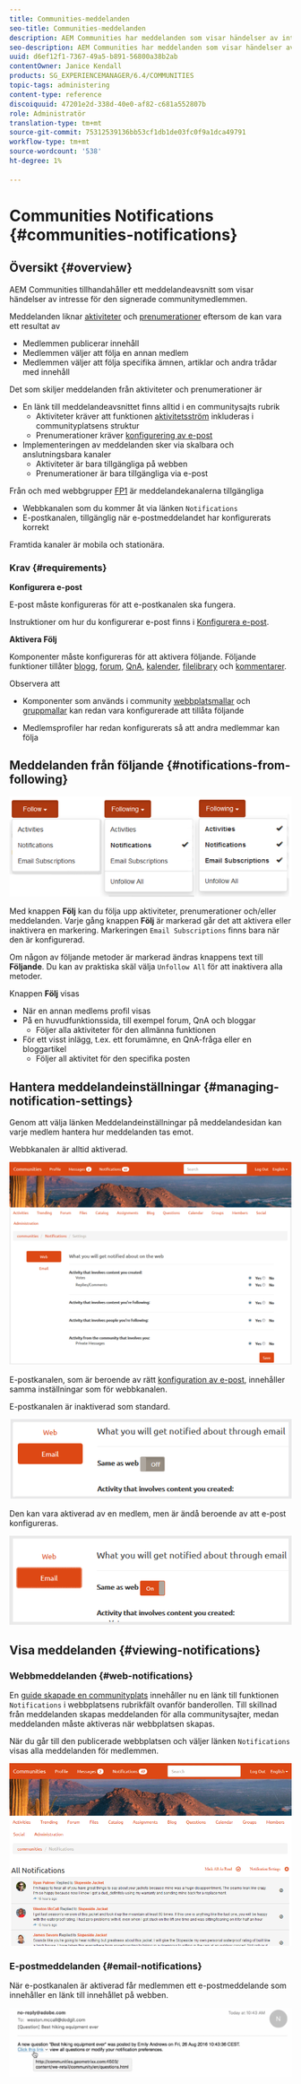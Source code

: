```yaml
---
title: Communities-meddelanden
seo-title: Communities-meddelanden
description: AEM Communities har meddelanden som visar händelser av intresse för den inloggade communitymedlemmen
seo-description: AEM Communities har meddelanden som visar händelser av intresse för den inloggade communitymedlemmen
uuid: d6ef12f1-7367-49a5-b891-56800a38b2ab
contentOwner: Janice Kendall
products: SG_EXPERIENCEMANAGER/6.4/COMMUNITIES
topic-tags: administering
content-type: reference
discoiquuid: 47201e2d-338d-40e0-af82-c681a552807b
role: Administratör
translation-type: tm+mt
source-git-commit: 75312539136bb53cf1db1de03fc0f9a1dca49791
workflow-type: tm+mt
source-wordcount: '538'
ht-degree: 1%

---
```



# Communities Notifications {#communities-notifications}

## Översikt {#overview}

AEM Communities tillhandahåller ett meddelandeavsnitt som visar händelser av intresse för den signerade communitymedlemmen.

Meddelanden liknar [aktiviteter](essentials-activities.md) och [prenumerationer](subscriptions.md) eftersom de kan vara ett resultat av

* Medlemmen publicerar innehåll
* Medlemmen väljer att följa en annan medlem
* Medlemmen väljer att följa specifika ämnen, artiklar och andra trådar med innehåll

Det som skiljer meddelanden från aktiviteter och prenumerationer är

* En länk till meddelandeavsnittet finns alltid i en communitysajts rubrik
   * Aktiviteter kräver att funktionen [aktivitetsström](functions.md#activity-stream-function) inkluderas i communityplatsens struktur
   * Prenumerationer kräver [konfigurering av e-post](email.md)
* Implementeringen av meddelanden sker via skalbara och anslutningsbara kanaler
   * Aktiviteter är bara tillgängliga på webben
   * Prenumerationer är bara tillgängliga via e-post

Från och med webbgrupper [FP1](deploy-communities.md#latestfeaturepack) är meddelandekanalerna tillgängliga

* Webbkanalen som du kommer åt via länken `Notifications`
* E-postkanalen, tillgänglig när e-postmeddelandet har konfigurerats korrekt

Framtida kanaler är mobila och stationära.

### Krav {#requirements}

**Konfigurera e-post**

E-post måste konfigureras för att e-postkanalen ska fungera.

Instruktioner om hur du konfigurerar e-post finns i [Konfigurera e-post](analytics.md).

**Aktivera Följ**

Komponenter måste konfigureras för att aktivera följande. Följande funktioner tillåter [blogg](blog-feature.md), [forum](forum.md), [QnA](working-with-qna.md), [kalender](calendar.md), [filelibrary](file-library.md) och [kommentarer](comments.md).

Observera att

* Komponenter som används i community [webbplatsmallar](sites.md) och [gruppmallar](tools-groups.md) kan redan vara konfigurerade att tillåta följande

* Medlemsprofiler har redan konfigurerats så att andra medlemmar kan följa

## Meddelanden från följande {#notifications-from-following}

![chlimage_1-254](assets/chlimage_1-254.png)

Med knappen **Följ** kan du följa upp aktiviteter, prenumerationer och/eller meddelanden. Varje gång knappen **Följ** är markerad går det att aktivera eller inaktivera en markering. Markeringen `Email Subscriptions` finns bara när den är konfigurerad.

Om någon av följande metoder är markerad ändras knappens text till **Följande**. Du kan av praktiska skäl välja `Unfollow All` för att inaktivera alla metoder.

Knappen **Följ** visas

* När en annan medlems profil visas
* På en huvudfunktionssida, till exempel forum, QnA och bloggar
   * Följer alla aktiviteter för den allmänna funktionen
* För ett visst inlägg, t.ex. ett forumämne, en QnA-fråga eller en bloggartikel
   * Följer all aktivitet för den specifika posten

## Hantera meddelandeinställningar {#managing-notification-settings}

Genom att välja länken Meddelandeinställningar på meddelandesidan kan varje medlem hantera hur meddelanden tas emot.

Webbkanalen är alltid aktiverad.

![chlimage_1-255](assets/chlimage_1-255.png)

E-postkanalen, som är beroende av rätt [konfiguration av e-post](email.md), innehåller samma inställningar som för webbkanalen.

E-postkanalen är inaktiverad som standard.

![chlimage_1-256](assets/chlimage_1-256.png)

Den kan vara aktiverad av en medlem, men är ändå beroende av att e-post konfigureras.

![chlimage_1-257](assets/chlimage_1-257.png)

## Visa meddelanden {#viewing-notifications}

### Webbmeddelanden {#web-notifications}

En [guide skapade en communityplats](sites-console.md) innehåller nu en länk till funktionen `Notifications` i webbplatsens rubrikfält ovanför banderollen. Till skillnad från meddelanden skapas meddelanden för alla communitysajter, medan meddelanden måste aktiveras när webbplatsen skapas.

När du går till den publicerade webbplatsen och väljer länken `Notifications` visas alla meddelanden för medlemmen.

![chlimage_1-258](assets/chlimage_1-258.png)

### E-postmeddelanden {#email-notifications}

När e-postkanalen är aktiverad får medlemmen ett e-postmeddelande som innehåller en länk till innehållet på webben.

![chlimage_1-259](assets/chlimage_1-259.png)

